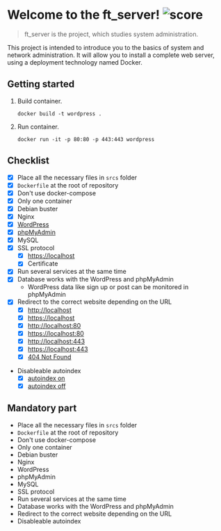# Welcome to the ft_server! ![score](https://img.shields.io/badge/0/100-5cb85c?style=for-the-badge) 
> ft_server is the project, which studies system administration.

This project is intended to introduce you to the basics of system and network administration. It will allow you to install a complete web server, using a deployment technology named Docker.

## Getting started
1. Build container.

    ```shell
    docker build -t wordpress .
    ```

2. Run container.

    ```shell
    docker run -it -p 80:80 -p 443:443 wordpress
    ```

## Checklist

- [x] Place all the necessary files in `srcs` folder
- [x] `Dockerfile` at the root of repository
- [x] Don't use docker-compose
- [x] Only one container
- [x] Debian buster
- [x] Nginx
- [x] [WordPress](http://localhost/index.php)
- [x] [phpMyAdmin](http://localhost/phpmyadmin)
- [x] MySQL
- [x] SSL protocol
    - [x] [https://localhost](https://localhost)
    - [x] Certificate
- [x] Run several services at the same time
- [x] Database works with the WordPress and phpMyAdmin
    - WordPress data like sign up or post can be monitored in phpMyAdmin
- [x] Redirect to the correct website depending on the URL
    - [x] [http://localhost](http://localhost)
    - [x] [https://localhost](https://localhost)
    - [x] [http://localhost:80](http://localhost:80)
    - [x] [https://localhost:80](https://localhost:80)
    - [x] [http://localhost:443](http://localhost:443)
    - [x] [https://localhost:443](https://localhost:443)
    - [x] [404 Not Found](http://localhost/index.html)
- Disableable autoindex
    - [x] [autoindex on](http://localhost/wp-admin/js/)
    - [x] [autoindex off](http://localhost/wp-admin/js/)

## Mandatory part

- Place all the necessary files in `srcs` folder
- `Dockerfile` at the root of repository
- Don't use docker-compose
- Only one container
- Debian buster
- Nginx
- WordPress
- phpMyAdmin
- MySQL
- SSL protocol
- Run several services at the same time
- Database works with the WordPress and phpMyAdmin
- Redirect to the correct website depending on the URL
- Disableable autoindex